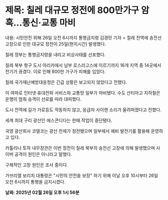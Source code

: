 # **제목: 칠레 대규모 정전에 800만가구 암흑…통신·교통 마비**

  내용: 시민안전 위해 26일 오전 6시까지 통행금지령 김경민 기자 = 칠레 전역에 송전선 고장으로 인한 대규모 정전이 25일(현지시간) 발생했다. 

칠레 정부는 통행금지령을 내리고 비상사태를 선포했다. 

칠레 북부 항구 도시 아리카에서 남부 로스라고스에 이르기까지 16개 지역 중 14곳에서 전기가 끊겼다. 이로 인해 800만 가구가 피해를 입었다. 

칠레 국가재난예방대응청은 긴급 상황은 보고되지 않았다고 전했다. 

이 여파로 인터넷·휴대전화 서비스와 교통망 일부가 마비됐다. 수도 산티아고 지하철은 운행이 멈춰 승객이 선로를 따라 대피했다. 

도시 전역에 길가 가로등도 작동하지 않고, 응급차 사이렌 소리가 울려퍼졌다고 전했다. 

세계 최대 구리 광산인 에스콘디다는 한때 작업이 중단됐다. 

국영 광산회사 코델코는 광산 전체가 정전됐으며 일부에서 예비 발전기를 활용해 운영하고 있다. 

카톨리나 토하 내무장관은 이번 정전이 칠레 북부의 송전선 고장에 의해 발생했으며 사이버 공격이 원인은 아니라고 말했다. 

구체적인 고장 원인은 조사 중이다. 

가브리엘 보리치 대통령은 "시민의 안전을 보장" 하기 위해 이날 오후 10시부터 26일 오전 6시까지 통행을 금지시켰다.

  **날짜: 2025년 02월 26일 오후 1시 56분**